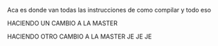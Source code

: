 Aca es donde van todas las instrucciones de como compilar y todo eso

HACIENDO UN CAMBIO A LA MASTER

HACIENDO OTRO CAMBIO A LA MASTER JE JE JE
